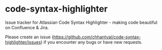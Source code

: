 # code-syntax-highlighter
Issue tracker for Atlassian Code Syntax Highlighter - making code beautiful on Confluence &amp; Jira.


Please create an issue (https://github.com/chhantyal/code-syntax-highlighter/issues) if you encounter any bugs or have new requests.
